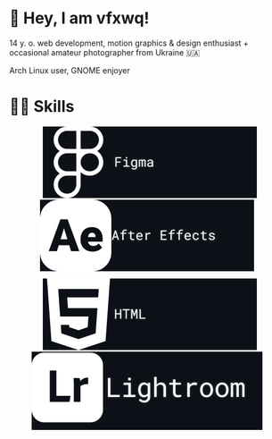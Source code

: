 # 👋 Hey, I am vfxwq!
14 y. o. web development, motion graphics & design enthusiast + occasional amateur photographer from Ukraine 🇺🇦

Arch Linux user, GNOME enjoyer
# 👨‍💻 Skills

<div style="text-align: center;">
  <img src="https://github.com/vfXwq/images-for-readme/blob/main/Frame%201.png">
  <img src="https://github.com/vfXwq/images-for-readme/blob/main/Frame%202.png" style="display: inline-block; margin: 0 10px 10px 0;">
  <img src="https://github.com/vfXwq/images-for-readme/blob/main/Frame%203.png">
  <img src="https://github.com/vfXwq/images-for-readme/blob/main/Frame%204.png" style="display: inline-block; margin: 0 10px 10px 0;">
</div>

